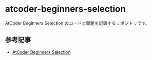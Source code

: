 # atcoder-beginners-selection

AtCoder Beginners Selection のコードと問題を記録するリポジトリです。

## 参考記事

- [AtCoder Beginners Selection](https://atcoder.jp/contests/abs)
